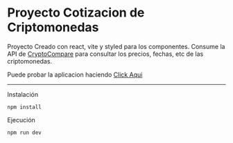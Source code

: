 # Proyecto Cotizacion de Criptomonedas

Proyecto Creado con react, vite y styled para los componentes. Consume la API de [CryptoCompare](https://min-api.cryptocompare.com/documentation?key=Price&cat=multipleSymbolsFullPriceEndpoint "CryptoCompare") para consultar los precios, fechas, etc de las criptomonedas.



Puede probar la aplicacion haciendo [Click Aqui](https://consulta-cripto.netlify.app "Click Aquí")

------------


Instalación
```
npm install
```

Ejecución
```
npm run dev
```
